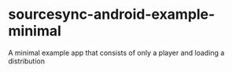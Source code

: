 # sourcesync-android-example-minimal
A minimal example app that consists of only a player and loading a distribution
